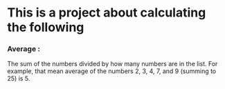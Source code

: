 This is a project about calculating the following
===================================================

### Average : 
The sum of the numbers divided by how many numbers are in the list.
For example, that mean average of the numbers 2, 3, 4, 7, and 9 (summing to 25) is 5.